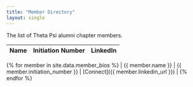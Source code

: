 ```yaml
---
title: "Member Directory"
layout: single
---
```


The list of Theta Psi alumni chapter members.

| Name | Initiation Number | LinkedIn |
| ---- | ----------------- | ------- |

{% for member in site.data.member_bios %}
| {{ member.name }} | {{ member.initiation_number }} | <i class='fab fa-linkedin'></i> [Connect]({{ member.linkedin_url }}) |
{% endfor %}
